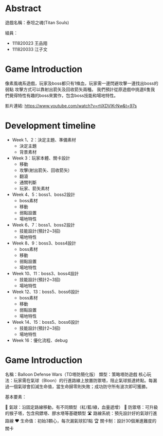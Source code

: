 # Abstract

遊戲名稱：泰坦之魂(Titan Souls)

組員：

- 111820023 王品翔
- 111820033 江子文

# Game Introduction
像素風魂系遊戲，玩家及boss都只有1條血，玩家需一邊閃避攻擊一邊找出boss的弱點
攻擊方式可以靠射出箭矢及回收箭矢兩種。
我們預計從原遊戲中挑選6隻我們覺得特性有趣的boss來實作，包含boss技能和場地特性。

影片連結: https://www.youtube.com/watch?v=rtjXDVIKrNw&t=97s


# Development timeline

- Week 1、2：決定主題、準備素材
  - 決定主題
  - 背景素材
- Week 3：玩家本體、關卡設計
  - 移動
  - 攻擊(射出箭矢、回收箭矢)
  - 翻滾
  - 通關判斷
  - 玩家、箭矢素材
- Week 4、5：boss1、boss2設計
  - boss素材
  - 移動
  - 弱點設置
  - 場地特性
- Week 6、7：boss1、boss2設計
  - 技能設計(預計2~3招)
  - 場地特性
- Week 8、9：boss3、boss4設計
  - boss素材
  - 移動
  - 弱點設置
  - 場地特性
- Week 10、11：boss3、boss4設計
  - 技能設計(預計2~3招)
  - 場地特性
- Week 12、13：boss5、boss6設計
  - boss素材
  - 移動
  - 弱點設置
  - 場地特性
- Week 14、15：boss5、boss6設計
  - 技能設計(預計2~3招)
  - 場地特性
- Week 16：優化流程、debug


# Game Introduction
名稱：Balloon Defense Wars（TD塔防簡化版）
類型：策略塔防遊戲
核心玩法：玩家需在氣球（Bloon）的行進路線上放置防禦塔，阻止氣球抵達終點。每漏過一個氣球會扣減生命值，當生命歸零則失敗；成功防守所有波次即可獲勝。

基本要素：

🎈 氣球：沿固定路線移動，有不同類型（紅/藍/綠，血量遞增）
🐒 防禦塔：可升級的猴子塔，包含飛鏢塔、膠水塔等基礎類型
🛣️ 路線系統：預先設計好的氣球行進路線
❤️ 生命值：初始3顆心，每次漏氣球扣1點
🏆 關卡制：設計30個漸進難度的關卡
